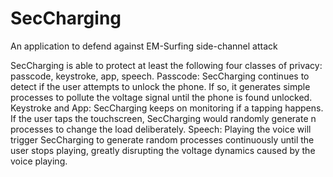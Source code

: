 # SecCharging
An application to defend against EM-Surfing side-channel attack

SecCharging is able to protect at least the following four classes of privacy: passcode, keystroke, app, speech.
Passcode: SecCharging continues to detect if the user attempts to unlock the phone. If so, it generates simple processes to pollute the voltage signal until the phone is found unlocked.
Keystroke and App: SecCharging keeps on monitoring if a tapping happens. If the user taps the touchscreen, SecCharging would randomly generate n processes to change the load deliberately.
Speech: Playing the voice will trigger SecCharging to generate random processes continuously until the user stops playing, greatly disrupting the voltage dynamics caused by the voice playing.

